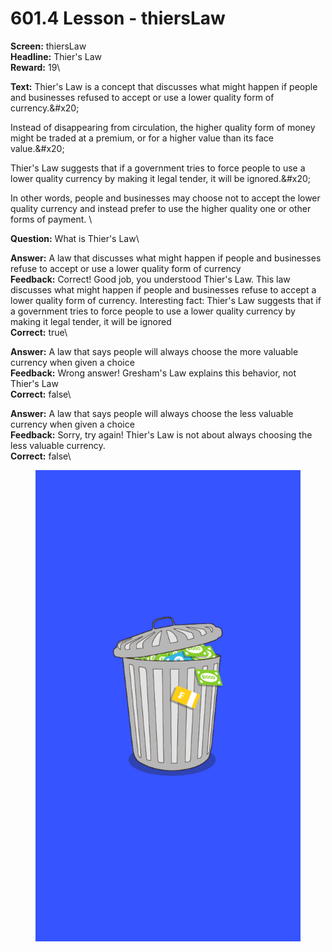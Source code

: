 # 601.4 Lesson - thiersLaw

**Screen:** thiersLaw\
**Headline:** Thier&#x27;s Law\
**Reward:** 19\

**Text:** Thier&#x27;s Law is a concept that discusses what might happen if people and businesses refused to accept or use a lower quality form of currency.&amp;#x20;

Instead of disappearing from circulation, the higher quality form of money might be traded at a premium, or for a higher value than its face value.&amp;#x20;

Thier&#x27;s Law suggests that if a government tries to force people to use a lower quality currency by making it legal tender, it will be ignored.&amp;#x20;

In other words, people and businesses may choose not to accept the lower quality currency and instead prefer to use the higher quality one or other forms of payment.
\

**Question:** What is Thier&#x27;s Law\

**Answer:** A law that discusses what might happen if people and businesses refuse to accept or use a lower quality form of currency\
**Feedback:** Correct! Good job, you understood Thier&#x27;s Law. This law discusses what might happen if people and businesses refuse to accept a lower quality form of currency. Interesting fact: Thier&#x27;s Law suggests that if a government tries to force people to use a lower quality currency by making it legal tender, it will be ignored\
**Correct:** true\

**Answer:** A law that says people will always choose the more valuable currency when given a choice\
**Feedback:** Wrong answer! Gresham&#x27;s Law explains this behavior, not Thier&#x27;s Law\
**Correct:** false\

**Answer:** A law that says people will always choose the less valuable currency when given a choice\
**Feedback:** Sorry, try again! Thier&#x27;s Law is not about always choosing the less valuable currency.\
**Correct:** false\


<figure><img src="../.gitbook/assets/601-04.png" alt=""><figcaption></figcaption></figure>

